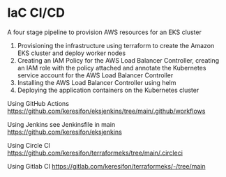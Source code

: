 # IaC CI/CD 
A four stage pipeline to provision AWS resources for an EKS cluster 

1. Provisioning the infrastructure using terraform to create the Amazon EKS cluster and deploy worker nodes 
2. Creating an IAM Policy for the AWS Load Balancer Controller, creating an IAM role with the policy attached and annotate the Kubernetes service account for the AWS Load Balancer Controller 
3. Installing the AWS Load Balancer Controller using helm
4. Deploying the application containers on the Kubernetes cluster

Using GitHub Actions https://github.com/keresifon/eksjenkins/tree/main/.github/workflows

Using Jenkins see Jenkinsfile in main https://github.com/keresifon/eksjenkins

Using Circle CI  https://github.com/keresifon/terraformeks/tree/main/.circleci

Using Gitlab CI https://gitlab.com/keresifon/terraformeks/-/tree/main

